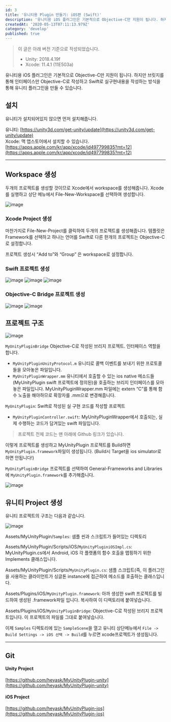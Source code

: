 ```yaml
---
id: 3
title: '유니티용 Plugin 만들기: iOS편 (Swift)'
description: '유니티용 iOS 플러그인은 기본적으로 Objective-C만 지원이 됩니다. 하지만 브릿지를 통해 인터페이스만 Objective-C로 작성하고 Swift로 실구현내용을 작성하는 방식을 통해 유니티 플러그인을 만들 수 있습니다. 유니티가 설치되어있지 않으면 먼저 설치해줍니다.'
createdAt: '2020-05-13T07:11:13.979Z'
category: 'develop'
published: true
---
```


> 이 글은 아래 버전 기준으로 작성되었습니다.
>
> - Unity: 2018.4.19f
> - Xcode: 11.4.1 (11E503a)

유니티용 iOS 플러그인은 기본적으로 Objective-C만 지원이 됩니다. 하지만 브릿지를 통해 인터페이스만 Objective-C로 작성하고 Swift로 실구현내용을 작성하는 방식을 통해 유니티 플러그인을 만들 수 있습니다.

## 설치

유니티가 설치되어있지 않으면 먼저 설치해줍니다.

유니티: [https://unity3d.com/get-unity/update](https://unity3d.com/get-unity/update)  
Xcode: 맥 앱스토어에서 설치할 수 있습니다. [https://apps.apple.com/kr/app/xcode/id497799835?mt=12](https://apps.apple.com/kr/app/xcode/id497799835?mt=12)

---

## Workspace 생성

두개의 프로젝트를 생성할 것이므로 Xcode에서 workspace를 생성해줍니다. Xcode를 실행하고 상단 메뉴에서 File-New-Workspace를 선택하여 생성합니다.

![image](/uploads/unity-ios-asset-1.png)

### Xcode Project 생성

마찬가지로 File-New-Project를 클릭하여 두개의 프로젝트를 생성해줍니다. 템플릿은 Framework를 선택하고 하나는 언어를 Swift로 다른 한개의 프로젝트는 Objective-C로 설정합니다.

프로젝트 생성시 “Add to”와 “Group” 은 workspace로 설정합니다.

### Swift 프로젝트 생성

![image](/uploads/unity-ios-asset-2.png)
![image](/uploads/unity-ios-asset-3.png)
![image](/uploads/unity-ios-asset-4.png)

### Objective-C Bridge 프로젝트 생성

![image](/uploads/unity-ios-asset-5.png)
![image](/uploads/unity-ios-asset-6.png)

## 프로젝트 구조

![image](/uploads/unity-ios-asset-7.png)

`MyUnityPluginBridge` Objective-C로 작성된 브리지 프로젝트. 인터페이스 역할을 합니다.

- `MyUnityPluginUnityProtocol.m` 유니티로 콜백 이벤트를 보내기 위한 프로토콜들을 모아놓은 파일입니다.
- `MyUnityPluginWrapper.mm` 유니티에서 호출할 수 있는 ios native 메소드들(MyUnityPlugin swift 프로젝트에 정의된)을 호출하는 브리지 인터페이스를 모아놓은 파일입니다. MyUnityPluginWrapper.mm 파일에는 extern “C”를 통해 함수 노출을 해야하므로 확장자를 .mm으로 변경해줍니다.

`MyUnityPlugin`: Swift로 작성된 실 구현 코드를 작성할 프로젝트

- `MyUnityPluginController.swift`: MyUnityPluginWrapper에서 호출되는, 실제 수행하는 코드가 담겨있는 swift 파일입니다.

> 프로젝트 전체 코드는 맨 아래에 Github 링크가 있습니다.

이렇게 프로젝트를 생성하고 MyUnityPlugin 프로젝트를 Build하면 `MyUnityPlugin.framework`파일이 생성됩니다. (Build시 Target을 ios simulator로 하면 안됩니다!)

`MyUnityPluginBridge` 프로젝트를 선택하여 General-Frameworks and Libraries에 `MyUnityPlugin.framework`를 추가해줍니다.

![image](/uploads/unity-ios-asset-8.png)

## 유니티 Project 생성

유니티 프로젝트의 구조는 다음과 같습니다.

![image](/uploads/unity-ios-asset-9.png)

Assets/MyUnityPlugin/`Samples`: 샘플 씬과 스크립트가 들어있는 디렉토리

Assets/MyUnityPlugin/Scripts/iOS/`MyUnityPluginiOSImpl.cs`: MyUnityPlugin.cs에서 Android, iOS 각 플랫폼의 함수 호출을 맵핑하기 위한 Implements 클래스입니다.

Assets/MyUnityPlugin/Scripts/`MyUnityPlugin.cs`: 샘플 스크립트(즉, 이 플러그인을 사용하는 클라이언트가 싱글톤 instance에 접근하여 메소드를 호출하는 클래스입니다.

Assets/Plugins/iOS/`MyUnityPlugin.framework`: 아까 생성한 swift 프로젝트를 빌드하여 생성된 .framework파일 입니다. 복사하여 이 디렉토리에 붙여넣습니다.

Assets/Plugins/iOS/`MyUnityPluginBridge`: Objective-C로 작성된 브리지 프로젝트입니다. 이 프로젝트의 파일를 그대로 붙여넣습니다.

이제 `Samples` 디렉토리에 있는 `SampleScene`을 열고 유니티 상단메뉴에서 `File -> Build Settings -> iOS 선택 -> Build`를 누르면 xcode프로젝트가 생성됩니다.

---

## Git

#### Unity Project

[https://github.com/heyask/MyUnityPlugin-unity](https://github.com/heyask/MyUnityPlugin-unity)

#### iOS Project

[https://github.com/heyask/MyUnityPlugin-ios](https://github.com/heyask/MyUnityPlugin-ios)
